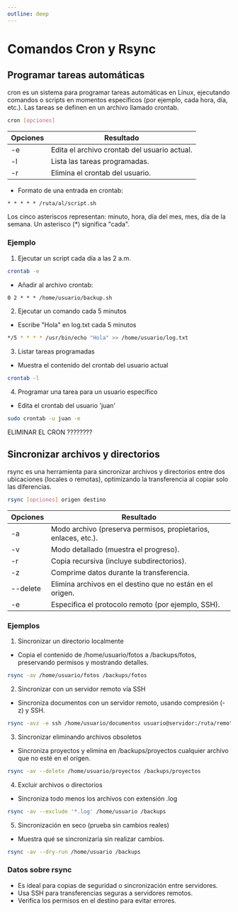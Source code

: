 ```yaml
---
outline: deep
---
```


# Comandos Cron y Rsync

## Programar tareas automáticas

cron es un sistema para programar tareas automáticas en Linux, ejecutando comandos o scripts en momentos específicos (por ejemplo, cada hora, día, etc.). Las tareas se definen en un archivo llamado crontab.

```bash
cron [opciones]
```

|Opciones|Resultado|
|--------|---------|
|-e      |Edita el archivo crontab del usuario actual.|
|-l      |Lista las tareas programadas.|
|-r      |Elimina el crontab del usuario.|


* Formato de una entrada en crontab:
```txt
* * * * * /ruta/al/script.sh
```

Los cinco asteriscos representan: minuto, hora, día del mes, mes, día de la semana. Un asterisco (*) significa "cada".


### Ejemplo

1. Ejecutar un script cada día a las 2 a.m.

```bash
crontab -e
```

* Añadir al archivo crontab:
```txt
0 2 * * * /home/usuario/backup.sh
```


2. Ejecutar un comando cada 5 minutos

* Escribe "Hola" en log.txt cada 5 minutos
```bash
*/5 * * * * /usr/bin/echo "Hola" >> /home/usuario/log.txt

```


3. Listar tareas programadas

* Muestra el contenido del crontab del usuario actual
```bash
crontab -l
```


4. Programar una tarea para un usuario específico

* Edita el crontab del usuario 'juan'
```bash
sudo crontab -u juan -e
```

ELIMINAR EL CRON ????????


## Sincronizar archivos y directorios

rsync es una herramienta para sincronizar archivos y directorios entre dos ubicaciones (locales o remotas), optimizando la transferencia al copiar solo las diferencias.

```bash
rsync [opciones] origen destino
```

|Opciones   |Resultado  |
|-----------|-----------|
|-a         |Modo archivo (preserva permisos, propietarios, enlaces, etc.).|
|-v         |Modo detallado (muestra el progreso).|
|-r         |Copia recursiva (incluye subdirectorios).|
|-z         |Comprime datos durante la transferencia.|
|--delete   |Elimina archivos en el destino que no están en el origen.|
|-e         |Especifica el protocolo remoto (por ejemplo, SSH).|


### Ejemplos

1. Sincronizar un directorio localmente

* Copia el contenido de /home/usuario/fotos a /backups/fotos, preservando permisos y mostrando detalles.

```bash
rsync -av /home/usuario/fotos /backups/fotos
```


2. Sincronizar con un servidor remoto vía SSH

* Sincroniza documentos con un servidor remoto, usando compresión (-z) y SSH.

```bash
rsync -avz -e ssh /home/usuario/documentos usuario@servidor:/ruta/remota
```


3. Sincronizar eliminando archivos obsoletos

* Sincroniza proyectos y elimina en /backups/proyectos cualquier archivo que no esté en el origen.

```bash
rsync -av --delete /home/usuario/proyectos /backups/proyectos
```


4. Excluir archivos o directorios

* Sincroniza todo menos los archivos con extensión .log

```bash
rsync -av --exclude '*.log' /home/usuario /backups
```


5. Sincronización en seco (prueba sin cambios reales)

* Muestra qué se sincronizaría sin realizar cambios.

```bash
rsync -av --dry-run /home/usuario /backups
```

### Datos sobre rsync

* Es ideal para copias de seguridad o sincronización entre servidores.
* Usa SSH para transferencias seguras a servidores remotos.
* Verifica los permisos en el destino para evitar errores.